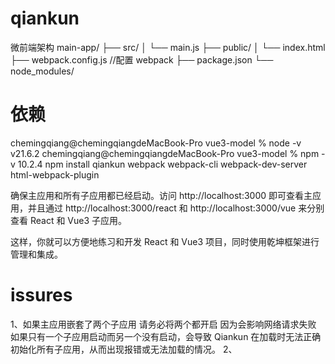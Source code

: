 # qiankun

微前端架构
main-app/
├── src/
│ └── main.js
├── public/
│ └── index.html
├── webpack.config.js //配置 webpack
├── package.json
└── node_modules/

# 依赖

chemingqiang@chemingqiangdeMacBook-Pro vue3-model % node -v
v21.6.2
chemingqiang@chemingqiangdeMacBook-Pro vue3-model % npm -v
10.2.4
npm install qiankun webpack webpack-cli webpack-dev-server html-webpack-plugin

确保主应用和所有子应用都已经启动。访问 http://localhost:3000 即可查看主应用，并且通过 http://localhost:3000/react 和 http://localhost:3000/vue 来分别查看 React 和 Vue3 子应用。

这样，你就可以方便地练习和开发 React 和 Vue3 项目，同时使用乾坤框架进行管理和集成。

# issures

1、如果主应用嵌套了两个子应用 请务必将两个都开启 因为会影响网络请求失败
如果只有一个子应用启动而另一个没有启动，会导致 Qiankun 在加载时无法正确初始化所有子应用，从而出现报错或无法加载的情况。
2、
